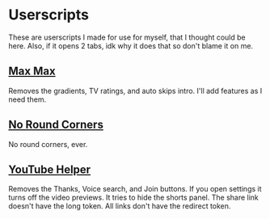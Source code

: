 # Userscripts

These are userscripts I made for use for myself, that I thought could be here.
Also, if it opens 2 tabs, idk why it does that so don't blame it on me.

## [Max Max](https://github.com/ccn0/userscripts/raw/main/scripts/maxmax.user.js)

Removes the gradients, TV ratings, and auto skips intro.
I'll add features as I need them.

## [No Round Corners](https://github.com/ccn0/userscripts/raw/main/scripts/noroundcorners.user.js)

No round corners, ever.

## [YouTube Helper](https://github.com/ccn0/userscripts/raw/main/scripts/youtubehelper.user.js)

Removes the Thanks, Voice search, and Join buttons.
If you open settings it turns off the video previews.
It tries to hide the shorts panel.
The share link doesn't have the long token.
All links don't have the redirect token.
